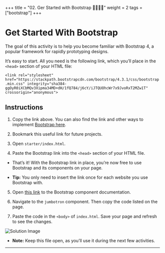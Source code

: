 +++
title = "02. Ger Started with Bootstrap 👩‍🎓👨‍🎓"
weight = 2
tags = ["bootstrap"] 
+++

# Get Started With Bootstrap

The goal of this activity is to help you become familiar with Bootstrap 4, a popular framework for rapidly prototyping designs.

It’s easy to start. All you need is the following link, which you’ll place in the `<head>` section of your HTML file: 

`<link rel="stylesheet" href="https://stackpath.bootstrapcdn.com/bootstrap/4.3.1/css/bootstrap.min.css" integrity="sha384-ggOyR0iXCbMQv3Xipma34MD+dH/1fQ784/j6cY/iJTQUOhcWr7x9JvoRxT2MZw1T" crossorigin="anonymous">`

## Instructions

1. Copy the link above. You can also find the link and other ways to implement [Bootstrap here](getbootstrap.com).

2. Bookmark this useful link for future projects.

3. Open `starter/index.html`. 

4. Paste the Bootstrap link into the `<head>` section of your HTML file.

- That’s it! With the Bootstrap link in place, you’re now free to use Bootstrap and its components on your page.

-  **Tip:** You only need to insert the link once for each website you use Bootstrap with.

5. Open [this link](https://getbootstrap.com/docs/4.3/components/alerts/) to the Bootstrap component documentation.

6. Navigate to the `jumbotron` component. Then copy the code listed on the page.

7. Paste the code in the `<body>` of `index.html`. Save your page and refresh to see the changes.

  ![Solution Image](./images/getting-started-solution.png)

- **Note:** Keep this file open, as you’ll use it during the next few activities.

---
